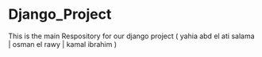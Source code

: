 # Django_Project
 
This is the main Respository for our django project ( yahia abd el ati salama | osman el rawy | kamal ibrahim )

